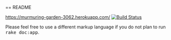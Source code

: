 == README

https://murmuring-garden-3062.herokuapp.com/
[![Build Status](https://travis-ci.org/mluukkai/ratebeer-public.png)](https://travis-ci.org/mluukkai/ratebeer-public)

Please feel free to use a different markup language if you do not plan to run
<tt>rake doc:app</tt>.
